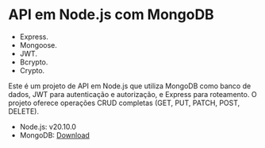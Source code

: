 # API em Node.js com MongoDB

- Express.
- Mongoose.
- JWT.
- Bcrypto.
- Crypto.
  
Este é um projeto de API em Node.js que utiliza MongoDB como banco de dados, JWT para autenticação e autorização, e Express para roteamento. 
O projeto oferece operações CRUD completas (GET, PUT, PATCH, POST, DELETE).


- Node.js: v20.10.0
- MongoDB: [Download](https://www.mongodb.com/try/download/community)

